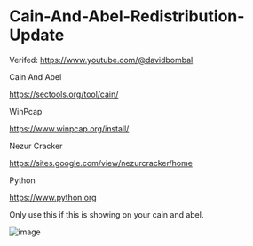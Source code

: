 # Cain-And-Abel-Redistribution-Update
Verifed: https://www.youtube.com/@davidbombal 






Cain And Abel

https://sectools.org/tool/cain/


WinPcap 


https://www.winpcap.org/install/



Nezur Cracker


https://sites.google.com/view/nezurcracker/home


Python


https://www.python.org

Only use this if this is showing on your cain and abel. 

![image](https://github.com/LeakG0D/Cain-And-Abel-Redistribution-Update/assets/168819134/0b0c2758-42ca-4f3f-8cae-b4ba9f0a76ec)

